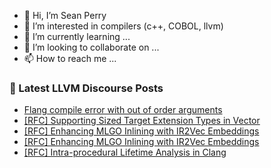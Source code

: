- 👋 Hi, I’m Sean Perry
- 👀 I’m interested in compilers (c++, COBOL, llvm)
- 🌱 I’m currently learning ...
- 💞️ I’m looking to collaborate on ...
- 📫 How to reach me ...

<!---
s66perry/s66perry is a ✨ special ✨ repository because its `README.md` (this file) appears on your GitHub profile.
You can click the Preview link to take a look at your changes.
--->
### 📕 Latest LLVM Discourse Posts

<!-- DISCOURSE-LLVM:START -->
- [Flang compile error with out of order arguments](https://discourse.llvm.org/t/flang-compile-error-with-out-of-order-arguments/86433#post_1)
- [[RFC] Supporting Sized Target Extension Types in Vector](https://discourse.llvm.org/t/rfc-supporting-sized-target-extension-types-in-vector/86431#post_1)
- [[RFC] Enhancing MLGO Inlining with IR2Vec Embeddings](https://discourse.llvm.org/t/rfc-enhancing-mlgo-inlining-with-ir2vec-embeddings/86250#post_9)
- [[RFC] Enhancing MLGO Inlining with IR2Vec Embeddings](https://discourse.llvm.org/t/rfc-enhancing-mlgo-inlining-with-ir2vec-embeddings/86250#post_8)
- [[RFC] Intra-procedural Lifetime Analysis in Clang](https://discourse.llvm.org/t/rfc-intra-procedural-lifetime-analysis-in-clang/86291#post_8)
<!-- DISCOURSE-LLVM:END -->
